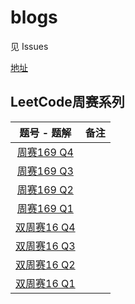 # blogs

见 Issues

[地址](https://github.com/happy-yuxuan/blogs/issues)

## LeetCode周赛系列

| 题号 - 题解 | 备注 |
| :-: | :-: |
| [周赛169 Q4](https://github.com/happy-yuxuan/blogs/issues/37) |  |
| [周赛169 Q3](https://github.com/happy-yuxuan/blogs/issues/30) |  |
| [周赛169 Q2](https://github.com/happy-yuxuan/blogs/issues/31) |  |
| [周赛169 Q1](https://github.com/happy-yuxuan/blogs/issues/32) |  |
| [双周赛16 Q4](https://github.com/happy-yuxuan/blogs/issues/36) |  |
| [双周赛16 Q3](https://github.com/happy-yuxuan/blogs/issues/35) |  |
| [双周赛16 Q2](https://github.com/happy-yuxuan/blogs/issues/34) |  |
| [双周赛16 Q1](https://github.com/happy-yuxuan/blogs/issues/33) |  |
